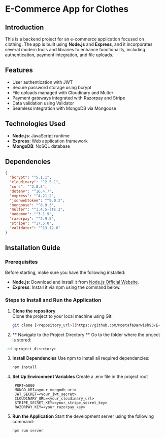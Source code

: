 # E-Commerce App for Clothes

## Introduction
This is a backend project for an e-commerce application focused on clothing. The app is built using **Node.js** and **Express**, and it incorporates several modern tools and libraries to enhance functionality, including authentication, payment integration, and file uploads.

## Features
- User authentication with JWT
- Secure password storage using bcrypt
- File uploads managed with Cloudinary and Multer
- Payment gateways integrated with Razorpay and Stripe
- Data validation using Validator
- Seamless integration with MongoDB via Mongoose

## Technologies Used
- **Node.js**: JavaScript runtime
- **Express**: Web application framework
- **MongoDB**: NoSQL database

## Dependencies
```json
{
  "bcrypt": "^5.1.1",
  "cloudinary": "^2.5.1",
  "cors": "^2.8.5",
  "dotenv": "^16.4.7",
  "express": "^4.21.2",
  "jsonwebtoken": "^9.0.2",
  "mongoose": "^8.9.3",
  "multer": "^1.4.5-lts.1",
  "nodemon": "^3.1.9",
  "razorpay": "^2.9.5",
  "stripe": "^17.5.0",
  "validator": "^13.12.0"
}
```
## Installation Guide

### Prerequisites
Before starting, make sure you have the following installed:
- **Node.js**: Download and install it from [Node.js Official Website](https://nodejs.org/).
- **Express**: Install it via npm using the command below.

### Steps to Install and Run the Application
1. **Clone the repository**  
   Clone the project to your local machine using Git:  
   ```bash
   git clone [<repository_url>](https://github.com/MostafaDarwish93/E-commerce-app-MERN-stack.git)
   ```
2. ** Navigate to the Project Directory **
  Go to the folder where the project is stored:
```bash
 cd <project_directory>
```
3. **Install Dependencies**
   Use npm to install all required dependencies:
   ```bash
   npm install
   ```
4. **Set Up Environment Variables**
   Create a .env file in the project root
   ```plaintext
    PORT=5000
    MONGO_URI=<your_mongodb_uri>
    JWT_SECRET=<your_jwt_secret>
    CLOUDINARY_URL=<your_cloudinary_url>
    STRIPE_SECRET_KEY=<your_stripe_secret_key>
    RAZORPAY_KEY=<your_razorpay_key>
   ```
5. **Run the Application**
   Start the development server using the following command:
   ```bash
   npm run server
   ```
   

